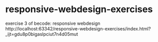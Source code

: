 # responsive-webdesign-exercises
exercise 3 of becode: responsive webdesign
http://localhost:63342/responsive-webdesign-exercises/index.html?_ijt=gdu8p0bigaslpciut7n4d05mut
